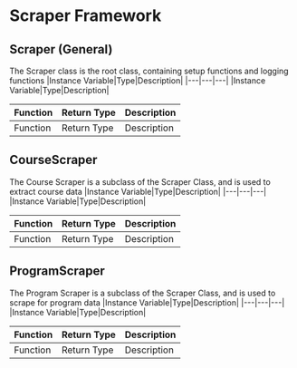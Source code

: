 # Scraper Framework

## Scraper (General)

The Scraper class is the root class, containing setup functions and logging functions
|Instance Variable|Type|Description|
|---|---|---|
|Instance Variable|Type|Description|

|Function|Return Type|Description|
|---|---|---|
|Function|Return Type|Description|

## CourseScraper

The Course Scraper is a subclass of the Scraper Class, and is used to extract course data
|Instance Variable|Type|Description|
|---|---|---|
|Instance Variable|Type|Description|

|Function|Return Type|Description|
|---|---|---|
|Function|Return Type|Description|

## ProgramScraper

The Program Scraper is a subclass of the Scraper Class, and is used to scrape for program data
|Instance Variable|Type|Description|
|---|---|---|
|Instance Variable|Type|Description|

|Function|Return Type|Description|
|---|---|---|
|Function|Return Type|Description|
